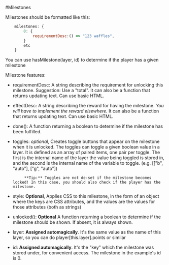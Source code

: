 #Milestones

Milestones should be formatted like this:

```js
    milestones: {
        0: {
            requirementDesc:() => "123 waffles",
        }
        etc
    }
```

You can use hasMilestone(layer, id) to determine if the player has a given milestone

Milestone features:

- requirementDesc: A string describing the requirement for unlocking this milestone. Suggestion: Use a "total".
                   It can also be a function that returns updating text. Can use basic HTML.

- effectDesc: A string describing the reward for having the milestone. *You will have to implement the reward elsewhere.*
              It can also be a function that returns updating text. Can use basic HTML.

- done(): A function returning a boolean to determine if the milestone has been fulfilled.

- toggles: *optional*, Creates toggle buttons that appear on the milestone when it is unlocked.
           The toggles can toggle a given boolean value in a layer.
           It is defined as an array of paired items, one pair per toggle. The first is the internal name of the layer
           the value being toggled is stored in, and the second is the internal name of the variable to toggle.
           (e.g. [["b", "auto"], ["g", "auto"])

           **Tip:** Toggles are not de-set if the milestone becomes locked! In this case, you should also check if the player has the milestone.

- style: **Optional**, Applies CSS to this milestone, in the form of an object where the keys are CSS attributes,
         and the values are the values for those attributes (both as strings)

- unlocked(): **Optional** A function returning a boolean to determine if the milestone should be shown.
              If absent, it is always shown.

- layer: **Assigned automagically**. It's the same value as the name of this layer, so you can do player[this.layer].points or similar

- id: **Assigned automagically**. It's the "key" which the milestone was stored under, for convenient access.
      The milestone in the example's id is 0.